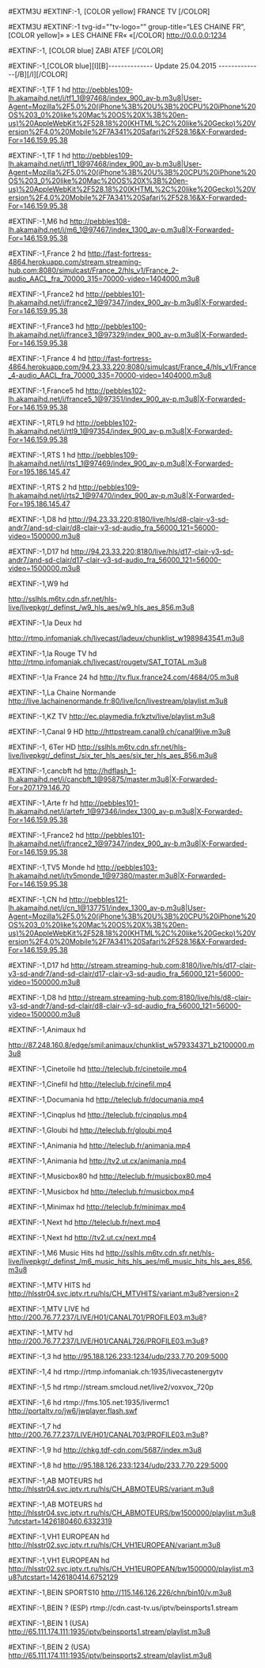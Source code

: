 #EXTM3U
#EXTINF:-1, [COLOR yellow] FRANCE TV  [/COLOR]

#EXTM3U
#EXTINF:-1 tvg-id=""tv-logo=“” group-title=“LES CHAINE FR”,[COLOR yellow]» » LES CHAINE FR« «[/COLOR]
http://0.0.0.0:1234

#EXTINF:-1, [COLOR blue] ZABI ATEF  [/COLOR]
 
#EXTINF:-1,[COLOR blue][I][B]-------------- Update 25.04.2015 --------------[/B][/I][/COLOR]

#EXTINF:-1,TF 1 hd
http://pebbles109-lh.akamaihd.net/i/tf1_1@97468/index_900_av-b.m3u8|User-Agent=Mozilla%2F5.0%20(iPhone%3B%20U%3B%20CPU%20iPhone%20OS%203_0%20like%20Mac%20OS%20X%3B%20en-us)%20AppleWebKit%2F528.18%20(KHTML%2C%20like%20Gecko)%20Version%2F4.0%20Mobile%2F7A341%20Safari%2F528.16&X-Forwarded-For=146.159.95.38

#EXTINF:-1,TF 1 hd
http://pebbles109-lh.akamaihd.net/i/tf1_1@97468/index_900_av-b.m3u8|User-Agent=Mozilla%2F5.0%20(iPhone%3B%20U%3B%20CPU%20iPhone%20OS%203_0%20like%20Mac%20OS%20X%3B%20en-us)%20AppleWebKit%2F528.18%20(KHTML%2C%20like%20Gecko)%20Version%2F4.0%20Mobile%2F7A341%20Safari%2F528.16&X-Forwarded-For=146.159.95.38

#EXTINF:-1,M6 hd
http://pebbles108-lh.akamaihd.net/i/m6_1@97467/index_1300_av-p.m3u8|X-Forwarded-For=146.159.95.38


#EXTINF:-1,France 2 hd
http://fast-fortress-4864.herokuapp.com/stream.streaming-hub.com:8080/simulcast/France_2/hls_v1/France_2-audio_AACL_fra_70000_315=70000-video=1404000.m3u8


#EXTINF:-1,France2 hd
http://pebbles101-lh.akamaihd.net/i/france2_1@97347/index_900_av-b.m3u8|X-Forwarded-For=146.159.95.38


#EXTINF:-1,France3 hd
http://pebbles100-lh.akamaihd.net/i/france3_1@97329/index_900_av-p.m3u8|X-Forwarded-For=146.159.95.38


#EXTINF:-1,France 4 hd
http://fast-fortress-4864.herokuapp.com/94.23.33.220:8080/simulcast/France_4/hls_v1/France_4-audio_AACL_fra_70000_335=70000-video=1404000.m3u8


#EXTINF:-1,France5 hd
http://pebbles102-lh.akamaihd.net/i/france5_1@97351/index_900_av-p.m3u8|X-Forwarded-For=146.159.95.38

#EXTINF:-1,RTL9 hd
http://pebbles102-lh.akamaihd.net/i/rtl9_1@97354/index_900_av-p.m3u8|X-Forwarded-For=146.159.95.38

#EXTINF:-1,RTS 1 hd
http://pebbles109-lh.akamaihd.net/i/rts1_1@97469/index_900_av-p.m3u8|X-Forwarded-For=195.186.145.47

#EXTINF:-1,RTS 2 hd
http://pebbles109-lh.akamaihd.net/i/rts2_1@97470/index_900_av-p.m3u8|X-Forwarded-For=195.186.145.47

#EXTINF:-1,D8 hd
http://94.23.33.220:8180/live/hls/d8-clair-v3-sd-andr7/and-sd-clair/d8-clair-v3-sd-audio_fra_56000_121=56000-video=1500000.m3u8


#EXTINF:-1,D17 hd
http://94.23.33.220:8180/live/hls/d17-clair-v3-sd-andr7/and-sd-clair/d17-clair-v3-sd-audio_fra_56000_121=56000-video=1500000.m3u8

#EXTINF:-1,W9 hd

http://sslhls.m6tv.cdn.sfr.net/hls-live/livepkgr/_definst_/w9_hls_aes/w9_hls_aes_856.m3u8

#EXTINF:-1,la Deux hd

http://rtmp.infomaniak.ch/livecast/ladeux/chunklist_w1989843541.m3u8

#EXTINF:-1,la Rouge TV hd
http://rtmp.infomaniak.ch/livecast/rougetv/SAT_TOTAL.m3u8

#EXTINF:-1,la France 24 hd
http://tv.flux.france24.com/4684/05.m3u8

#EXTINF:-1,La Chaine Normande
http://live.lachainenormande.fr:80/live/lcn/livestream/playlist.m3u8

#EXTINF:-1,KZ TV
http://ec.playmedia.fr/kztv/live/playlist.m3u8

#EXTINF:-1,Canal 9 HD
http://httpstream.canal9.ch/canal9live.m3u8

#EXTINF:-1, 6Ter HD
http://sslhls.m6tv.cdn.sfr.net/hls-live/livepkgr/_definst_/six_ter_hls_aes/six_ter_hls_aes_856.m3u8

#EXTINF:-1,cancbft hd
http://hdflash_1-lh.akamaihd.net/i/cancbft_1@95875/master.m3u8|X-Forwarded-For=207.179.146.70

#EXTINF:-1,Arte fr hd
http://pebbles101-lh.akamaihd.net/i/artefr_1@97346/index_1300_av-p.m3u8|X-Forwarded-For=146.159.95.38

#EXTINF:-1,France2 hd
http://pebbles101-lh.akamaihd.net/i/france2_1@97347/index_900_av-b.m3u8|X-Forwarded-For=146.159.95.38

#EXTINF:-1,TV5 Monde hd
http://pebbles103-lh.akamaihd.net/i/tv5monde_1@97380/master.m3u8|X-Forwarded-For=146.159.95.38

#EXTINF:-1,CN hd
http://pebbles121-lh.akamaihd.net/i/cn_1@137751/index_1300_av-p.m3u8|User-Agent=Mozilla%2F5.0%20(iPhone%3B%20U%3B%20CPU%20iPhone%20OS%203_0%20like%20Mac%20OS%20X%3B%20en-us)%20AppleWebKit%2F528.18%20(KHTML%2C%20like%20Gecko)%20Version%2F4.0%20Mobile%2F7A341%20Safari%2F528.16&X-Forwarded-For=146.159.95.38

#EXTINF:-1,D17 hd
http://stream.streaming-hub.com:8180/live/hls/d17-clair-v3-sd-andr7/and-sd-clair/d17-clair-v3-sd-audio_fra_56000_121=56000-video=1500000.m3u8


#EXTINF:-1,D8 hd
http://stream.streaming-hub.com:8180/live/hls/d8-clair-v3-sd-andr7/and-sd-clair/d8-clair-v3-sd-audio_fra_56000_121=56000-video=1500000.m3u8



#EXTINF:-1,Animaux hd

http://87.248.160.8/edge/smil:animaux/chunklist_w579334371_b2100000.m3u8


#EXTINF:-1,Cinetoile hd
http://teleclub.fr/cinetoile.mp4


#EXTINF:-1,Cinefil hd
http://teleclub.fr/cinefil.mp4

#EXTINF:-1,Documania hd
http://teleclub.fr/documania.mp4

#EXTINF:-1,Cinqplus hd
http://teleclub.fr/cinqplus.mp4

#EXTINF:-1,Gloubi hd
http://teleclub.fr/gloubi.mp4

#EXTINF:-1,Animania hd
http://teleclub.fr/animania.mp4

#EXTINF:-1,Animania hd
http://tv2.ut.cx/animania.mp4

#EXTINF:-1,Musicbox80 hd
http://teleclub.fr/musicbox80.mp4

#EXTINF:-1,Musicbox hd
http://teleclub.fr/musicbox.mp4

#EXTINF:-1,Minimax hd
http://teleclub.fr/minimax.mp4

#EXTINF:-1,Next hd
http://teleclub.fr/next.mp4

#EXTINF:-1,Next hd
http://tv2.ut.cx/next.mp4

#EXTINF:-1,M6 Music Hits hd
http://sslhls.m6tv.cdn.sfr.net/hls-live/livepkgr/_definst_/m6_music_hits_hls_aes/m6_music_hits_hls_aes_856.m3u8

#EXTINF:-1,MTV HITS hd
http://hlsstr04.svc.iptv.rt.ru/hls/CH_MTVHITS/variant.m3u8?version=2

#EXTINF:-1,MTV LIVE hd
http://200.76.77.237/LIVE/H01/CANAL701/PROFILE03.m3u8?

#EXTINF:-1,MTV hd
http://200.76.77.237/LIVE/H01/CANAL726/PROFILE03.m3u8?

#EXTINF:-1,3 hd
http://95.188.126.233:1234/udp/233.7.70.209:5000

#EXTINF:-1,4 hd
rtmp://rtmp.infomaniak.ch:1935/livecast<playpath>energytv <swfUrl> <pageUrl>

#EXTINF:-1,5 hd
rtmp://stream.smcloud.net/live2/vox<playpath>vox_720p <swfUrl> <pageUrl>

#EXTINF:-1,6 hd
rtmp://fms.105.net:1935/live<playpath>rmc1 <swfUrl>http://portaltv.ro/jw6/jwplayer.flash.swf <pageUrl>

#EXTINF:-1,7 hd
http://200.76.77.237/LIVE/H01/CANAL703/PROFILE03.m3u8?

#EXTINF:-1,9 hd
http://chkg.tdf-cdn.com/5687/index.m3u8


#EXTINF:-1,8 hd
http://95.188.126.233:1234/udp/233.7.70.229:5000

#EXTINF:-1,AB MOTEURS hd
http://hlsstr04.svc.iptv.rt.ru/hls/CH_ABMOTEURS/variant.m3u8

#EXTINF:-1,AB MOTEURS hd
http://hlsstr04.svc.iptv.rt.ru/hls/CH_ABMOTEURS/bw1500000/playlist.m3u8?utcstart=1426180460.6332319

#EXTINF:-1,VH1 EUROPEAN hd
http://hlsstr02.svc.iptv.rt.ru/hls/CH_VH1EUROPEAN/variant.m3u8

#EXTINF:-1,VH1 EUROPEAN hd
http://hlsstr02.svc.iptv.rt.ru/hls/CH_VH1EUROPEAN/bw1500000/playlist.m3u8?utcstart=1426180414.6752129

#EXTINF:-1,BEIN SPORTS10
http://115.146.126.226/chn/bin10/v.m3u8

#EXTINF:-1,BEIN ? (ESP)
rtmp://cdn.cast-tv.us/iptv/beinsports1.stream

#EXTINF:-1,BEIN 1 (USA)
http://65.111.174.111:1935/iptv/beinsports1.stream/playlist.m3u8

#EXTINF:-1,BEIN 2 (USA)
http://65.111.174.111:1935/iptv/beinsports2.stream/playlist.m3u8

